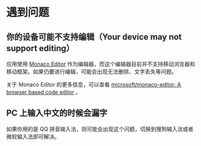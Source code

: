 # 遇到问题

## 你的设备可能不支持编辑（Your device may not support editing）

应用使用 [Monaco Editor](https://microsoft.github.io/monaco-editor/) 作为编辑器，而这个编辑器目前并不支持移动浏览器和移动框架。如果仍要进行编辑，可能会出现无法删除、文字丢失等问题。

关于 Monaco Editor 的更多信息，可以查看 [microsoft/monaco-editor: A browser based code editor](https://github.com/Microsoft/monaco-editor#monaco-editor) 。

## PC 上输入中文的时候会漏字

如果你用的是 QQ 拼音输入法，则可能会出现这个问题，切换到搜狗输入法或者微软输入法即可解决。
